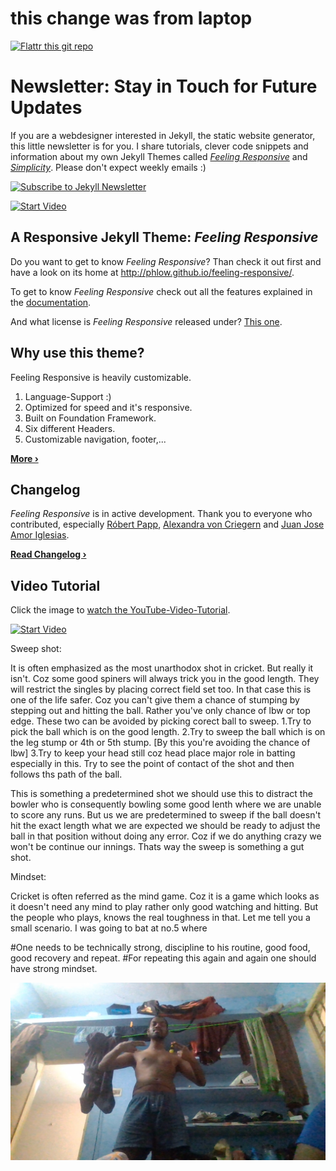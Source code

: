 # this change was from laptop
[![Flattr this git repo](http://api.flattr.com/button/flattr-badge-large.png)](https://flattr.com/submit/auto?user_id=Phlow&url=https://github.com/Phlow/feeling-responsive&title=Support%20Feeling%20Responsive%20Jekyll%20Theme&language=en_GB&tags=github,jekyll,theme,webdesign&category=software)


# Newsletter: Stay in Touch for Future Updates

If you are a webdesigner interested in Jekyll, the static website generator, this little newsletter is for you. I share tutorials, clever code snippets and information about my own Jekyll Themes called [*Feeling Responsive*][7] and [*Simplicity*][8]. Please don't expect weekly emails :)

[![Subscribe to Jekyll Newsletter](https://phlow.github.io/static/tinyletter_subscribe_button.png)](https://tinyletter.com/feeling-responsive)


[![Start Video](https://github.com/Phlow/feeling-responsive/blob/gh-pages/images/video-feeling-responsive-1280x720.jpg)](https://www.youtube.com/embed/3b5zCFSmVvU)

## A Responsive Jekyll Theme: *Feeling Responsive*

Do you want to get to know *Feeling Responsive*? Than check it out first and have a look on its home at  <http://phlow.github.io/feeling-responsive/>.

To get to know *Feeling Responsive* check out all the features explained in the [documentation][1].

And what license is *Feeling Responsive* released under? [This one][2].



## Why use this theme?

Feeling Responsive is heavily customizable.

1. Language-Support :)
2. Optimized for speed and it's responsive.
3. Built on Foundation Framework.
4. Six different Headers.
5. Customizable navigation, footer,...

**[More ›][3]**



## Changelog

*Feeling Responsive* is in active development. Thank you to everyone who contributed, especially [Róbert Papp][5], [Alexandra von Criegern](https://github.com/plutonik-a) and [Juan Jose Amor Iglesias](https://github.com/jjamor).

**[Read Changelog ›][6]**



## Video Tutorial

Click the image to [watch the YouTube-Video-Tutorial][4].

[![Start Video](https://github.com/Phlow/feeling-responsive/blob/gh-pages/images/video-feeling-responsive-tutorial-frontpage.jpg)](https://www.youtube.com/watch?v=rLS-BEvlEyY)



Sweep shot:

It is often emphasized as the most unarthodox shot in cricket.
But really it isn't.
Coz some good spiners will always trick you in the good length.
They will restrict the singles by placing correct field set too.
In that case this is one of the life safer.
Coz you can't give them a chance of stumping by stepping out and hitting the ball.
Rather you've only chance of lbw or top edge.
These two can be avoided by picking corect ball to sweep.
1.Try to pick the ball which is on the good length.
2.Try to sweep the ball which is on the leg stump or 4th or 5th stump.
[By this you're avoiding the chance of lbw]
3.Try to keep your head still coz head place major role in batting especially in this.
Try to see the point of contact of the shot and then follows ths path of the ball.

This is something a predetermined shot we should use this to distract the bowler who is consequently bowling some good lenth where we are unable to score any runs.
But us we are predetermined to sweep if the ball doesn't hit the exact length what we are expected we should be ready to adjust the ball in that position without doing any error.
Coz if we do anything crazy we won't be continue our innings.
Thats way the sweep is something a gut shot.



Mindset:

Cricket is often referred as the mind game.
Coz it is a game which looks as it doesn't need any mind to play rather only good watching and hitting.
But the people who plays, knows the real toughness in that.
Let me tell you a small scenario.
I was going to bat at no.5 where 

#One needs to be technically strong, discipline to his routine, good food, good recovery and repeat.
#For repeating this again and again one should have strong mindset.



 [1]: http://phlow.github.io/feeling-responsive/documentation/
 [2]: https://github.com/Phlow/feeling-responsive/blob/gh-pages/LICENSE
 [3]: http://phlow.github.io/feeling-responsive/info/
 [4]: https://www.youtube.com/watch?v=rLS-BEvlEyY
 [5]: https://github.com/TWiStErRob
 [6]: https://phlow.github.io/feeling-responsive/changelog/
 [7]: http://phlow.github.io/feeling-responsive/
 [8]: http://phlow.github.io/simplicity/
 [9]: #
 [10]: #
![Employee data](/praveen.jpg)
